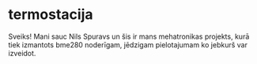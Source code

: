 # termostacija
Sveiks! Mani sauc Nils Spuravs un šis ir mans mehatronikas projekts, kurā tiek izmantots bme280 noderīgam, jēdzigam  pielotajumam ko jebkurš var izveidot.
